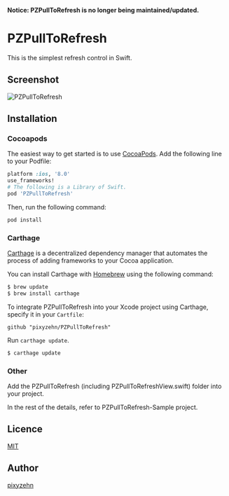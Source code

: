 **Notice: PZPullToRefresh is no longer being maintained/updated.**

# PZPullToRefresh

This is the simplest refresh control in Swift.

## Screenshot

![PZPullToRefresh](https://raw.githubusercontent.com/pixyzehn/PZPullToRefresh/master/Assets/PZPullToRefresh.gif)

## Installation

### Cocoapods

The easiest way to get started is to use [CocoaPods](http://cocoapods.org/). Add the following line to your Podfile:

```ruby
platform :ios, '8.0'
use_frameworks!
# The following is a Library of Swift.
pod 'PZPullToRefresh'
```

Then, run the following command:

```ruby
pod install
```

### Carthage

[Carthage](https://github.com/Carthage/Carthage) is a decentralized dependency manager that automates the process of adding frameworks to your Cocoa application.

You can install Carthage with [Homebrew](http://brew.sh/) using the following command:

```bash
$ brew update
$ brew install carthage
```

To integrate PZPullToRefresh into your Xcode project using Carthage, specify it in your `Cartfile`:

```ogdl
github "pixyzehn/PZPullToRefresh"
```

Run `carthage update`.

```bash
$ carthage update
```

### Other

Add the PZPullToRefresh (including PZPullToRefreshView.swift) folder into your project.

In the rest of the details, refer to PZPullToRefresh-Sample project.

## Licence

[MIT](https://github.com/pixyzehn/MediumMenu/blob/master/LICENSE)

## Author

[pixyzehn](https://github.com/pixyzehn)
